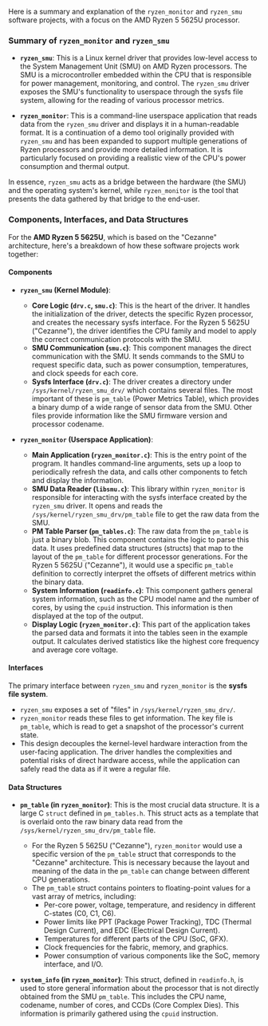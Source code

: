 Here is a summary and explanation of the `ryzen_monitor` and `ryzen_smu` software projects, with a focus on the AMD Ryzen 5 5625U processor.

### Summary of `ryzen_monitor` and `ryzen_smu`

*   **`ryzen_smu`**: This is a Linux kernel driver that provides low-level access to the System Management Unit (SMU) on AMD Ryzen processors. The SMU is a microcontroller embedded within the CPU that is responsible for power management, monitoring, and control. The `ryzen_smu` driver exposes the SMU's functionality to userspace through the sysfs file system, allowing for the reading of various processor metrics.

*   **`ryzen_monitor`**: This is a command-line userspace application that reads data from the `ryzen_smu` driver and displays it in a human-readable format. It is a continuation of a demo tool originally provided with `ryzen_smu` and has been expanded to support multiple generations of Ryzen processors and provide more detailed information. It is particularly focused on providing a realistic view of the CPU's power consumption and thermal output.

In essence, `ryzen_smu` acts as a bridge between the hardware (the SMU) and the operating system's kernel, while `ryzen_monitor` is the tool that presents the data gathered by that bridge to the end-user.

### Components, Interfaces, and Data Structures

For the **AMD Ryzen 5 5625U**, which is based on the "Cezanne" architecture, here's a breakdown of how these software projects work together:

#### **Components**

*   **`ryzen_smu` (Kernel Module)**:
    *   **Core Logic (`drv.c`, `smu.c`)**: This is the heart of the driver. It handles the initialization of the driver, detects the specific Ryzen processor, and creates the necessary sysfs interface. For the Ryzen 5 5625U ("Cezanne"), the driver identifies the CPU family and model to apply the correct communication protocols with the SMU.
    *   **SMU Communication (`smu.c`)**: This component manages the direct communication with the SMU. It sends commands to the SMU to request specific data, such as power consumption, temperatures, and clock speeds for each core.
    *   **Sysfs Interface (`drv.c`)**: The driver creates a directory under `/sys/kernel/ryzen_smu_drv/` which contains several files. The most important of these is `pm_table` (Power Metrics Table), which provides a binary dump of a wide range of sensor data from the SMU. Other files provide information like the SMU firmware version and processor codename.

*   **`ryzen_monitor` (Userspace Application)**:
    *   **Main Application (`ryzen_monitor.c`)**: This is the entry point of the program. It handles command-line arguments, sets up a loop to periodically refresh the data, and calls other components to fetch and display the information.
    *   **SMU Data Reader (`libsmu.c`)**: This library within `ryzen_monitor` is responsible for interacting with the sysfs interface created by the `ryzen_smu` driver. It opens and reads the `/sys/kernel/ryzen_smu_drv/pm_table` file to get the raw data from the SMU.
    *   **PM Table Parser (`pm_tables.c`)**: The raw data from the `pm_table` is just a binary blob. This component contains the logic to parse this data. It uses predefined data structures (structs) that map to the layout of the `pm_table` for different processor generations. For the Ryzen 5 5625U ("Cezanne"), it would use a specific `pm_table` definition to correctly interpret the offsets of different metrics within the binary data.
    *   **System Information (`readinfo.c`)**: This component gathers general system information, such as the CPU model name and the number of cores, by using the `cpuid` instruction. This information is then displayed at the top of the output.
    *   **Display Logic (`ryzen_monitor.c`)**: This part of the application takes the parsed data and formats it into the tables seen in the example output. It calculates derived statistics like the highest core frequency and average core voltage.

#### **Interfaces**

The primary interface between `ryzen_smu` and `ryzen_monitor` is the **sysfs file system**.

*   `ryzen_smu` exposes a set of "files" in `/sys/kernel/ryzen_smu_drv/`.
*   `ryzen_monitor` reads these files to get information. The key file is `pm_table`, which is read to get a snapshot of the processor's current state.
*   This design decouples the kernel-level hardware interaction from the user-facing application. The driver handles the complexities and potential risks of direct hardware access, while the application can safely read the data as if it were a regular file.

#### **Data Structures**

*   **`pm_table` (in `ryzen_monitor`)**: This is the most crucial data structure. It is a large C `struct` defined in `pm_tables.h`. This struct acts as a template that is overlaid onto the raw binary data read from the `/sys/kernel/ryzen_smu_drv/pm_table` file.
    *   For the Ryzen 5 5625U ("Cezanne"), `ryzen_monitor` would use a specific version of the `pm_table` struct that corresponds to the "Cezanne" architecture. This is necessary because the layout and meaning of the data in the `pm_table` can change between different CPU generations.
    *   The `pm_table` struct contains pointers to floating-point values for a vast array of metrics, including:
        *   Per-core power, voltage, temperature, and residency in different C-states (C0, C1, C6).
        *   Power limits like PPT (Package Power Tracking), TDC (Thermal Design Current), and EDC (Electrical Design Current).
        *   Temperatures for different parts of the CPU (SoC, GFX).
        *   Clock frequencies for the fabric, memory, and graphics.
        *   Power consumption of various components like the SoC, memory interface, and I/O.

*   **`system_info` (in `ryzen_monitor`)**: This struct, defined in `readinfo.h`, is used to store general information about the processor that is not directly obtained from the SMU `pm_table`. This includes the CPU name, codename, number of cores, and CCDs (Core Complex Dies). This information is primarily gathered using the `cpuid` instruction.
